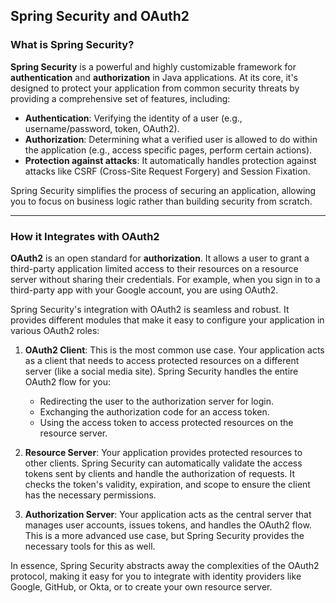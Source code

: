 ## Spring Security and OAuth2

### What is Spring Security?

**Spring Security** is a powerful and highly customizable framework for **authentication** and **authorization** in Java applications. At its core, it's designed to protect your application from common security threats by providing a comprehensive set of features, including:

* **Authentication**: Verifying the identity of a user (e.g., username/password, token, OAuth2).
* **Authorization**: Determining what a verified user is allowed to do within the application (e.g., access specific pages, perform certain actions).
* **Protection against attacks**: It automatically handles protection against attacks like CSRF (Cross-Site Request Forgery) and Session Fixation.

Spring Security simplifies the process of securing an application, allowing you to focus on business logic rather than building security from scratch.

---

### How it Integrates with OAuth2

**OAuth2** is an open standard for **authorization**. It allows a user to grant a third-party application limited access to their resources on a resource server without sharing their credentials. For example, when you sign in to a third-party app with your Google account, you are using OAuth2.

Spring Security's integration with OAuth2 is seamless and robust. It provides different modules that make it easy to configure your application in various OAuth2 roles:

1. **OAuth2 Client**: This is the most common use case. Your application acts as a client that needs to access protected resources on a different server (like a social media site). Spring Security handles the entire OAuth2 flow for you:
    * Redirecting the user to the authorization server for login.
    * Exchanging the authorization code for an access token.
    * Using the access token to access protected resources on the resource server.

2. **Resource Server**: Your application provides protected resources to other clients. Spring Security can automatically validate the access tokens sent by clients and handle the authorization of requests. It checks the token's validity, expiration, and scope to ensure the client has the necessary permissions.

3. **Authorization Server**: Your application acts as the central server that manages user accounts, issues tokens, and handles the OAuth2 flow. This is a more advanced use case, but Spring Security provides the necessary tools for this as well.

In essence, Spring Security abstracts away the complexities of the OAuth2 protocol, making it easy for you to integrate with identity providers like Google, GitHub, or Okta, or to create your own resource server.
